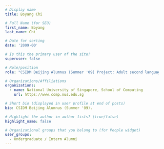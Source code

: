 ```yaml
---
# Display name
title: Boyang Chi

# Full Name (for SEO) 
first_name: Boyang
last_name: Chi

# Date for sorting
date: '2009-00'

# Is this the primary user of the site?
superuser: false

# Role/position
role: "CSIDM Beijing Alumnus (Summer '09) Project: Adult second language learning survey project"

# Organizations/Affiliations
organizations:
  - name: National University of Singapore, School of Computing
    url: https://www.comp.nus.edu.sg

# Short bio (displayed in user profile at end of posts)
bio: CSIDM Beijing Alumnus (Summer '09). 

# Highlight the author in author lists? (true/false)
highlight_name: false

# Organizational groups that you belong to (for People widget)
user_groups:
  - Undergraduate / Intern Alumni
---
```

